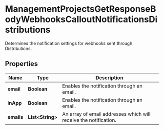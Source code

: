 

# ManagementProjectsGetResponseBodyWebhooksCalloutNotificationsDistributions

Determines the notification settings for webhooks sent through Distributions.

## Properties

| Name | Type | Description |
|------------ | ------------- | ------------- |
|**email** | **Boolean** | Enables the notification through an email. |
|**inApp** | **Boolean** | Enables the notification through an email. |
|**emails** | **List&lt;String&gt;** | An array of email addresses which will receive the notification. |



